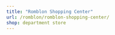 ```yaml
---
title: "Romblon Shopping Center"
url: /romblon/romblon-shopping-center/
shop: department store
---
```

